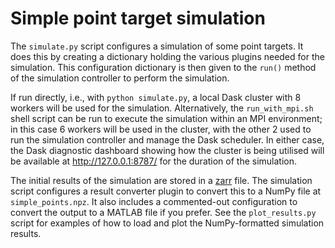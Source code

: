 <!--

SPDX-FileCopyrightText: openSTB contributors
SPDX-License-Identifier: BSD-2-Clause-Patent

-->

Simple point target simulation
==============================

The `simulate.py` script configures a simulation of some point targets. It does this by
creating a dictionary holding the various plugins needed for the simulation. This
configuration dictionary is then given to the `run()` method of the simulation
controller to perform the simulation.

If run directly, i.e., with `python simulate.py`, a local Dask cluster with 8 workers
will be used for the simulation. Alternatively, the `run_with_mpi.sh` shell script can
be run to execute the simulation within an MPI environment; in this case 6 workers will
be used in the cluster, with the other 2 used to run the simulation controller and
manage the Dask scheduler. In either case, the Dask diagnostic dashboard showing how the
cluster is being utilised will be available at http://127.0.0.1:8787/ for the duration
of the simulation.

The initial results of the simulation are stored in a [zarr](https://zarr.readthedocs.io/)
file. The simulation script configures a result converter plugin to convert this to a
NumPy file at `simple_points.npz`. It also includes a commented-out configuration to
convert the output to a MATLAB file if you prefer. See the `plot_results.py` script
for examples of how to load and plot the NumPy-formatted simulation results.
